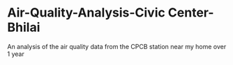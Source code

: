 # Air-Quality-Analysis-Civic Center-Bhilai
An analysis of the air quality data from the CPCB station near my home over 1 year
